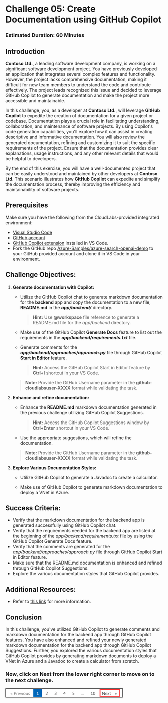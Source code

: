 # Challenge 05: Create Documentation using GitHub Copilot

### Estimated Duration: 60 Minutes

## Introduction

**Contoso Ltd.**, a leading software development company, is working on a significant software development project. You have previously developed an application that integrates several complex features and functionality. However, the project lacks comprehensive documentation, making it difficult for new team members to understand the code and contribute effectively. The project leads recognized this issue and decided to leverage GitHub Copilot to generate documentation and make the project more accessible and maintainable.

In this challenge, you, as a developer at **Contoso Ltd.**, will leverage **GitHub Copilot** to expedite the creation of documentation for a given project or codebase. Documentation plays a crucial role in facilitating understanding, collaboration, and maintenance of software projects. By using Copilot's code generation capabilities, you'll explore how it can assist in creating descriptive and informative documentation. You will also review the generated documentation, refining and customizing it to suit the specific requirements of the project. Ensure that the documentation provides clear explanations, usage instructions, and any other relevant details that would be helpful to developers.

By the end of this exercise, you will have a well-documented project that can be easily understood and maintained by other developers at **Contoso Ltd**. This scenario illustrates how **GitHub Copilot** can expedite and simplify the documentation process, thereby improving the efficiency and maintainability of software projects.

## Prerequisites

Make sure you have the following from the CloudLabs-provided integrated environment:

- [Visual Studio Code](https://code.visualstudio.com/)
- [GitHub account](https://github.com/)
- [GitHub Copilot extension](https://marketplace.visualstudio.com/items?itemName=GitHub.copilot) installed in VS Code.
- Fork the GitHub repo [Azure-Samples/azure-search-openai-demo](https://github.com/Azure-Samples/azure-search-openai-demo) to your GitHub provided account and clone it in VS Code in your environment.

## Challenge Objectives:

1. **Generate documentation with Copilot:**

   - Utilize the GitHub Copilot chat to generate markdown documentation for the **backend** app and copy the documentation to a new file, **README.md** in the ***app/backend/*** directory.
     
     >**Hint:** Use **@workspace** file reference to generate a README.md file for the *app/backend* directory.

   - Make use of the GitHub Copilot **Generate Docs** feature to list out the requirements in the ***app/backend/requirements.txt*** file.

   - Generate comments for the ***app/backend/approaches/approach.py*** file through GitHub Copilot **Start in Editor** feature.
     
     >**Hint:** Access the GitHub Copilot Start in Editor feature by **Ctrl+I** shortcut in your VS Code.

    <validation step="96b4e044-86fc-4209-9733-e422716a27d7" />

    
      
    >**Note:** Provide the GitHub Username parameter in the **github-cloudlabsuser-XXXX** format while validating the task.

2. **Enhance and refine documentation:**

      - Enhance the **README.md** markdown documentation generated in the previous challenge utilizing GitHub Copilot Suggestions.

        >**Hint:** Access the GitHub Copilot Suggestions window by **Ctrl+Enter** shortcut in your VS Code.

      - Use the appropriate suggestions, which will refine the documentation.

    <validation step="f42aa485-2434-4ae5-b2e5-475b215cae63" />

    
    >**Note:** Provide the GitHub Username parameter in the **github-cloudlabsuser-XXXX** format while validating the task.

3. **Explore Various Documentation Styles:**

      - Utilize GitHub Copilot to generate a Javadoc to create a calculator.

      - Make use of GitHub Copilot to generate markdown documentation to deploy a VNet in Azure.

## Success Criteria:

- Verify that the markdown documentation for the backend app is generated successfully using GitHub Copilot chat.
- Verify that the requirements needed for the backend app are listed at the beginning of the *app/backend/requirements.txt* file by using the GitHub Copilot Generate Docs feature.
- Verify that the comments are generated for the *app/backend/approaches/approach.py* file through GitHub Copilot Start in Editor feature.
- Make sure that the README.md documentation is enhanced and refined through GitHub Copilot Suggestions.
- Explore the various documentation styles that GitHub Copilot provides.

## Additional Resources:

- Refer to [this link](https://learn.microsoft.com/en-us/shows/introduction-to-github-copilot/how-to-write-documentation-with-copilot-suggestions-5-of-6) for more information.

## Conclusion

In this challenge, you've utilized GitHub Copilot to generate comments and markdown documentation for the backend app through GitHub Copilot features. You have also enhanced and refined your newly generated markdown documentation for the backend app through GitHub Copilot Suggestions. Further, you explored the various documentation styles that GitHub Copilot provides by generating markdown documents to deploy a VNet in Azure and a Javadoc to create a calculator from scratch.

### Now, click on Next from the lower right corner to move on to the next challenge.

![](../../media/next-page.png)





